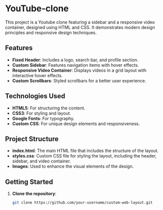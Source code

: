 
# YouTube-clone

This project is a Youtube clone featuring a sidebar and a responsive video container, designed using HTML and CSS. It demonstrates modern design principles and responsive design techniques.

## Features

- **Fixed Header**: Includes a logo, search bar, and profile section.
- **Custom Sidebar**: Features navigation items with hover effects.
- **Responsive Video Container**: Displays videos in a grid layout with interactive hover effects.
- **Custom Scrollbars**: Styled scrollbars for a better user experience.

## Technologies Used

- **HTML5**: For structuring the content.
- **CSS3**: For styling and layout.
- **Google Fonts**: For typography.
- **Custom CSS**: For unique design elements and responsiveness.

## Project Structure

- **index.html**: The main HTML file that includes the structure of the layout.
- **styles.css**: Custom CSS file for styling the layout, including the header, sidebar, and video container.
- **Images**: Used to enhance the visual elements of the design.

## Getting Started

1. **Clone the repository**:
   ```bash
   git clone https://github.com/your-username/custom-web-layout.git
